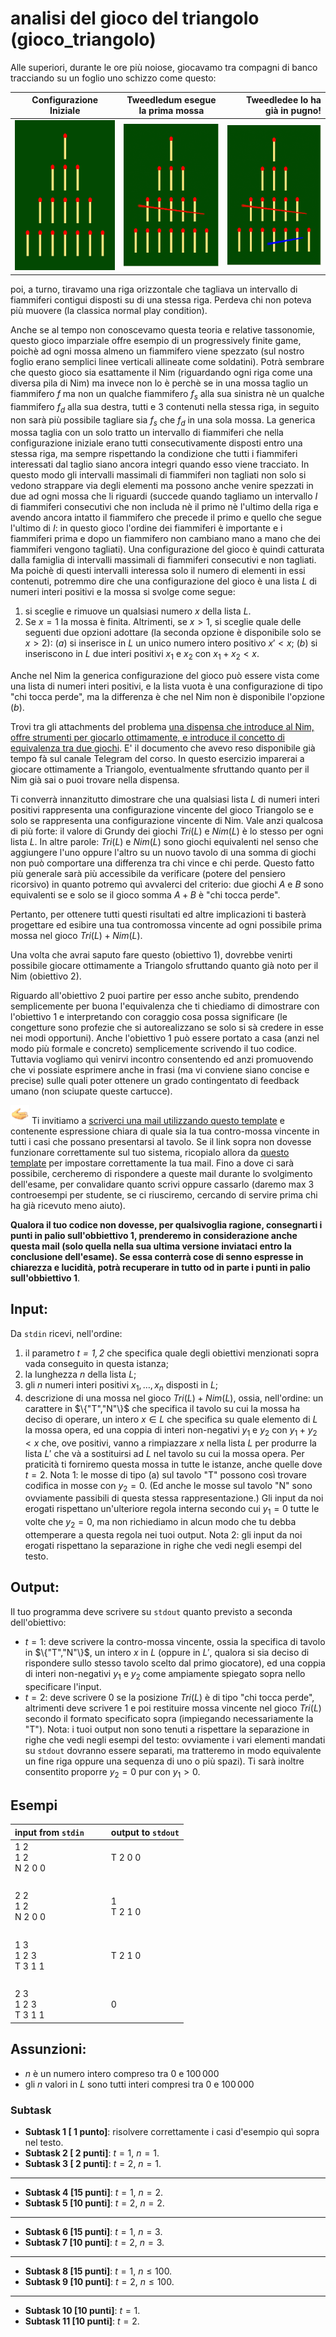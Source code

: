 # analisi del gioco del triangolo (gioco\_triangolo)

Alle superiori, durante le ore più noiose, giocavamo tra compagni di banco tracciando su un foglio uno schizzo come questo:

| Configurazione <br> Iniziale |  Tweedledum esegue <br> la prima mossa  |  Tweedledee lo ha <br> già in pugno! |
|----------|:-------------:|------:|
| ![Figura: configurazione iniziale del gioco del triangolo](https://github.com/romeorizzi/esami-algo-public/raw/master/2020-07-14/gioco_triangolo/testo/figs/NimGame_matches.png) | ![Figura: configurazione iniziale del gioco del triangolo](https://github.com/romeorizzi/esami-algo-public/raw/master/2020-07-14/gioco_triangolo/testo/figs/NimGame_matches_1.png) | ![Figura: configurazione iniziale del gioco del triangolo](https://github.com/romeorizzi/esami-algo-public/raw/master/2020-07-14/gioco_triangolo/testo/figs/NimGame_matches_2.png) |

poi, a turno, tiravamo una riga orizzontale che tagliava un intervallo di fiammiferi contigui disposti su di una stessa riga.
Perdeva chi non poteva più muovere (la classica normal play condition).

Anche se al tempo non conoscevamo questa teoria e relative tassonomie, questo gioco imparziale offre esempio di un progressively finite game, poichè ad ogni mossa almeno un fiammifero viene spezzato (sul nostro foglio erano semplici linee verticali allineate come soldatini). Potrà sembrare che questo gioco sia esattamente il Nim (riguardando ogni riga come una diversa pila di Nim) ma invece non lo è perchè se in una mossa taglio un fiammifero $f$ ma non un qualche fiammifero $f_s$ alla sua sinistra nè un qualche fiammifero $f_d$ alla sua destra, tutti e $3$ contenuti nella stessa riga, in seguito non sarà più possibile tagliare sia $f_s$ che $f_d$ in una sola mossa.
La generica mossa taglia con un solo tratto un intervallo di fiammiferi che nella configurazione iniziale erano tutti consecutivamente disposti entro una stessa riga, ma sempre  rispettando la condizione che tutti i fiammiferi interessati dal taglio siano ancora integri quando esso viene tracciato. In questo modo gli intervalli massimali di fiammiferi non tagliati non solo si vedono strappare via degli elementi ma possono anche venire spezzati in due ad ogni mossa che li riguardi (succede quando tagliamo un intervallo $I$ di fiammiferi consecutivi che non includa nè il primo nè l'ultimo della riga e avendo ancora intatto il fiammifero che precede il primo e quello che segue l'ultimo di $I$: in questo gioco l'ordine dei fiammiferi è importante e i fiammiferi prima e dopo un fiammifero non cambiano mano a mano che dei fiammiferi vengono tagliati).
Una configurazione del gioco è quindi catturata dalla famiglia di intervalli massimali di fiammiferi consecutivi e non tagliati. Ma poichè di questi intervalli interessa solo il numero di elementi in essi contenuti, potremmo dire che una configurazione del gioco è una lista $L$ di numeri interi positivi e la mossa si svolge come segue:
1. si sceglie e rimuove un qualsiasi numero $x$ della lista $L$.
2. Se $x=1$ la mossa è finita. Altrimenti, se $x>1$, si sceglie quale delle seguenti due opzioni adottare (la seconda opzione è disponibile solo se $x>2$):
        $(a)$ si inserisce in $L$ un unico numero intero positivo $x'<x$;
        $(b)$ si inseriscono in $L$ due interi positivi $x_1$ e $x_2$ con $x_1+x_2 < x$.

Anche nel Nim la generica configurazione del gioco può essere vista come una lista di numeri interi positivi, e la lista vuota è una configurazione di tipo "chi tocca perde", ma la differenza è che nel Nim non è disponibile l'opzione $(b)$.

Trovi tra gli attachments del problema <a href="attachments/pfg.pdf">una dispensa che introduce al Nim, offre strumenti per giocarlo ottimamente, e introduce il concetto di equivalenza tra due giochi</a>. E' il documento che avevo reso disponibile già tempo fà sul canale Telegram del corso. In questo esercizio imparerai a giocare ottimamente a Triangolo, eventualmente sfruttando quanto per il Nim già sai o puoi trovare nella dispensa. 

Ti converrà innanzitutto dimostrare che una qualsiasi lista $L$ di numeri interi positivi rappresenta una configurazione vincente del gioco Triangolo se e solo se rappresenta una configurazione vincente di Nim.
Vale anzi qualcosa di più forte: il valore di Grundy dei giochi $Tri(L)$ e $Nim(L)$ è lo stesso per ogni lista $L$.
In altre parole: $Tri(L)$ e $Nim(L)$ sono giochi equivalenti nel senso che aggiungere l'uno oppure l'altro su un nuovo tavolo di una somma di giochi non può comportare una differenza tra chi vince e chi perde. Questo fatto più generale sarà più accessibile da verificare (potere del pensiero ricorsivo) in quanto potremo quì avvalerci del criterio: due giochi $A$ e $B$ sono equivalenti se e solo se il gioco somma $A + B$ è "chi tocca perde".

Pertanto, per ottenere tutti questi risultati ed altre implicazioni ti basterà progettare ed esibire una tua contromossa vincente ad ogni possibile prima mossa nel gioco $Tri(L) + Nim(L)$. 

Una volta che avrai saputo fare questo (obiettivo $1$), dovrebbe venirti possibile giocare ottimamente a Triangolo sfruttando quanto già noto per il Nim (obiettivo $2$). 

Riguardo all'obiettivo $2$ puoi partire per esso anche subito, prendendo semplicemente per buona l'equivalenza che ti chiediamo di dimostrare con l'obiettivo $1$ e interpretando con coraggio cosa possa significare (le congetture sono profezie che si autorealizzano se solo si sà credere in esse nei modi opportuni).
Anche l'obiettivo $1$ può essere portato a casa (anzi nel modo più formale e concreto) semplicemente scrivendo il tuo codice.
Tuttavia vogliamo quì venirvi incontro consentendo ed anzi promuovendo che vi possiate esprimere anche in frasi (ma vi conviene siano concise e precise) sulle quali poter ottenere un grado contingentato di feedback umano (non sciupate queste cartucce).

<img src="https://github.com/romeorizzi/esami-algo-public/raw/master/2020-07-14/gioco_triangolo/testo/figs/helping_hand.png" alt="Procediamo insieme!" style="width:30px;"/></a> Ti invitiamo a 
<a href="mailto:romeo.rizzi@univr.it?cc=andrea.cracco@studenti.univr.it&subject=Dimostrazione%20che%20T(M)+N(M)%20è%20persa.%20Problema%20gioco_triangolo%20in%20esame%20Algoritmi%202020-06-30&body=NOTA:%20SE%20VUOI%20CHE%20QUESTA%20MAIL%20CONTRIBUISCA%20AI%20TUOI%20PUNTI%20ESAME%20RICORDATI%20DI%20INVIARLA%20DA%20TUO%20INDIRIZZO%20UNIVR%20E%20SPECIFICA%20LA%20TUA%20MATRICOLA.%0D%0A%0D%0AMATRICOLA:%20VR??????%0D%0A%0D%0ACome%20compongo%20la%20mia%20contromossa%20se%20l'avversario%20gioca%20la%20sua%20prima%20mossa%20sul%20tavolo%20del%20Nim:%0D%0A%0D%0ATO%20DO%20DESCRIZIONE%20CONTROMOSSA%0D%0A%0D%0ACome%20argomentare%20che%20la%20contromossa%20proposta%20è%20vincente:%0D%0A%0D%0ATO%20DO%20I%20TUOI%20ARGOMENTI%0D%0A%0D%0ACome%20compongo%20la%20mia%20contromossa%20se%20l'avversario%20gioca%20la%20sua%20prima%20mossa%20sul%20tavolo%20del%20Triangolo:%0D%0A%0D%0ATO%20DO%20DESCRIZIONE%20CONTROMOSSA%0D%0A%0D%0ACome%20argomentare%20che%20la%20contromossa%20proposta%20è%20vincente:%0D%0A%0D%0ATO%20DO%20I%20TUOI%20ARGOMENTI%0D%0A%0D%0A">scriverci una mail utilizzando questo template</a>
e contenente espressione chiara di quale sia la tua contro-mossa vincente in tutti i casi che possano presentarsi al tavolo.
Se il link sopra non dovesse funzionare correttamente sul tuo sistema, ricopialo allora da <a href="https://github.com/romeorizzi/esami-algo-public/tree/master/2020-07-14/gioco_triangolo/testo/template_mail_builder/template_mail_buona_congettura.md">questo template</a> per impostare correttamente la tua mail.
Fino a dove ci sarà possibile, cercheremo di rispondere a queste mail durante lo svolgimento dell'esame, per convalidare quanto scrivi oppure cassarlo (daremo max 3 controesempi per studente, se ci riusciremo, cercando di servire prima chi ha già ricevuto meno aiuto).

<b>Qualora il tuo codice non dovesse, per qualsivoglia ragione, consegnarti i punti in palio sull'obbiettivo $1$, prenderemo in considerazione anche questa mail (solo quella nella sua ultima versione inviataci entro la conclusione dell'esame). Se essa conterrà cose di senno espresse in chiarezza e lucidità, potrà recuperare in tutto od in parte i punti in palio sull'obbiettivo $1$</b>.


## Input:

Da `stdin` ricevi, nell'ordine:
1. il parametro _$t=1,2$_ che specifica quale degli obiettivi menzionati sopra vada conseguito in questa istanza;
2. la lunghezza $n$ della lista $L$;
3. gli $n$ numeri interi positivi $x_1,\ldots,x_n$ disposti in $L$;
4. descrizione di una mossa nel gioco $Tri(L) + Nim(L)$, ossia, nell'ordine: un carattere in $\{"T","N"\}$ che specifica il tavolo su cui la mossa ha deciso di operare, un intero $x\in L$ che specifica su quale elemento di $L$ la mossa opera, ed una coppia di interi non-negativi $y_1$ e $y_2$ con $y_1+y_2 < x$ che, ove positivi, vanno a rimpiazzare $x$ nella lista $L$ per produrre la lista $L'$ che và a sostituirsi ad $L$ nel tavolo su cui la mossa opera. Per praticità ti forniremo questa mossa in tutte le istanze, anche quelle dove $t=2$.
Nota 1: le mosse di tipo (a) sul tavolo "T" possono così trovare codifica in mosse con $y_2=0$. (Ed anche le mosse sul tavolo "N" sono ovviamente passibili di questa stessa rappresentazione.)
Gli input da noi erogati rispettano un'ulteriore regola interna secondo cui $y_1=0$ tutte le volte che $y_2=0$, ma non richiediamo in alcun modo che tu debba ottemperare a questa regola nei tuoi output.
Nota 2: gli input da noi erogati rispettano la separazione in righe che vedi negli esempi del testo.

## Output:

Il tuo programma deve scrivere su `stdout` quanto previsto a seconda dell'obiettivo:
- $t=1$: deve scrivere la contro-mossa vincente, ossia la specifica di tavolo in $\{"T","N"\}$, un intero $x$ in $L$ (oppure in $L'$, qualora si sia deciso di rispondere sullo stesso tavolo scelto dal primo giocatore), ed una coppia di interi non-negativi $y_1$ e $y_2$ come ampiamente spiegato sopra nello specificare l'input.
- $t=2$: deve scrivere $0$ se la posizione $Tri(L)$ è di tipo "chi tocca perde", altrimenti deve scrivere $1$ e poi restituire mossa vincente nel gioco $Tri(L)$ secondo il formato specificato sopra (impiegando necessariamente la "T").
Nota: i tuoi output non sono tenuti a rispettare la separazione in righe che vedi negli esempi del testo: ovviamente i vari elementi mandati su `stdout` dovranno essere separati, ma tratteremo in modo equivalente un fine riga oppure una sequenza di uno o più spazi). Ti sarà inoltre consentito proporre $y_2=0$ pur con $y_1>0$.

## Esempi

| input from `stdin`         | &nbsp;&nbsp;&nbsp;&nbsp; | output to `stdout`    |
| --------------------------- | ------------------------ | --------------------- |
| 1 2<br>1 2<br>N 2 0 0       | &nbsp;                   | T 2 0 0               |
| &nbsp;                      | &nbsp;                   | &nbsp;                |
| 2 2<br>1 2<br>N 2 0 0       | &nbsp;                   | 1<br>T 2 1 0          |
| &nbsp;                      | &nbsp;                   | &nbsp;                |
| 1 3<br>1 2 3<br>T 3 1 1     | &nbsp;                   | T 2 1 0               |
| &nbsp;                      | &nbsp;                   | &nbsp;                |
| 2 3<br>1 2 3<br>T 3 1 1     | &nbsp;                   | 0                     |


## Assunzioni:

- $n$ è un numero intero compreso tra $0$ e $100\,000$
- gli $n$ valori in $L$ sono tutti interi compresi tra $0$ e $100\,000$


### Subtask
- **Subtask  1 [ 1 punto]**: risolvere correttamente i casi d'esempio quì sopra nel testo.
- **Subtask  2 [ 2 punti]**: $t=1$, $n=1$.
- **Subtask  3 [ 2 punti]**: $t=2$, $n=1$.
---
- **Subtask  4 [15 punti]**: $t=1$, $n=2$.
- **Subtask  5 [10 punti]**: $t=2$, $n=2$.
---
- **Subtask  6 [15 punti]**: $t=1$, $n=3$.
- **Subtask  7 [10 punti]**: $t=2$, $n=3$.
---
- **Subtask  8 [15 punti]**: $t=1$, $n\leq 100$.
- **Subtask  9 [10 punti]**: $t=2$, $n\leq 100$.
---
- **Subtask 10 [10 punti]**: $t=1$.
- **Subtask 11 [10 punti]**: $t=2$.
